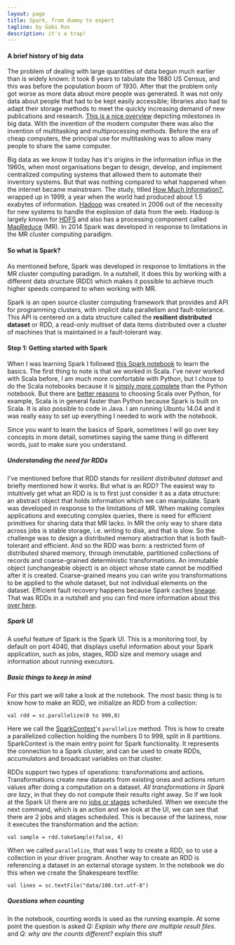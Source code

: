 ```yaml
---
layout: page
title: Spark, from dummy to expert
tagline: by Gabi Ras
description: it's a trap! 
---
```

#### A brief history of big data

The problem of dealing with large quantities of data begun much earlier than is widely known: it took 8 years to tabulate the 1880 US Census, and this was before the population boom of 1930. After that the problem only got worse as more data about more people was generated. It was not only data about people that had to be kept easily accessible; libraries also had to adapt their storage methods to meet the quickly increasing demand of new publications and research. [This is a nice overview](http://www.winshuttle.com/big-data-timeline/) depicting milestones in big data. With the invention of the modern computer there was also the invention of multitasking and multiprocessing methods. Before the era of cheap computers, the principal use for multitasking was to allow many people to share the same computer. 

Big data as we know it today has it's origins in the information influx in the 1960s, when most organisations began to design, develop, and implement centralized computing systems that allowed them to automate their inventory systems. But that was nothing compared to what happened when the internet became mainstream. The study, titled [How Much Information?](http://www2.sims.berkeley.edu/research/projects/how-much-info/), wrapped up in 1999, a year when the world had produced about 1.5 exabytes of information. [Hadoop](http://hadoop.apache.org/) was created in 2006 out of the necessity for new systems to handle the explosion of data from the web. Hadoop is largely known for [HDFS](https://hadoop.apache.org/docs/r1.2.1/hdfs_design.html#Introduction) and also has a processing component called [MapReduce](https://hadoop.apache.org/docs/r1.2.1/mapred_tutorial.html#Overview) (MR). In 2014 Spark was developed in response to limitations in the MR cluster computing paradigm. 

#### So what is Spark?
<!--Introduce the reader briefly to spark, and, if you like, the way you carry out the assignment: in the terminal room or at home, deviations from the default suggested commands that you needed to get things running conveniently, etc..-->
As mentioned before, Spark was developed in response to limitations in the MR cluster computing paradigm. In a nutshell, it does this by working with a different data structure (RDD) which makes it possible to achieve much higher speeds compared to when working with MR.

Spark is an open source cluster computing framework that provides and API for programming clusters, with implicit data parallelism and fault-tolerance. This API is centered on a data structure called the **resilient distributed dataset** or RDD, a read-only multiset of data items distributed over a cluster of machines that is maintained in a fault-tolerant way.

#### Step 1: Getting started with Spark
When I was learning Spark I followed [this Spark notebook](http://rubigdata.github.io/course/assignments/A2a-spark-101.html) to learn the basics. The first thing to note is that we worked in Scala. I've never worked with Scala before, I am much more comfortable with Python, but I chose to do the Scala notebooks because it is [simply more complete](http://rubigdata.github.io/course/background/spark-notebook.html) than the Python notebook. But there are [better reasons](https://www.linkedin.com/pulse/why-i-choose-scala-apache-spark-project-lan-jiang) to choosing Scala over Python, for example, Scala is in general faster than Python because Spark is built on Scala. It is also possible to code in Java. I am running Ubuntu 14.04 and it was really easy to set up everything I needed to work with the notebook. 

Since you want to learn the basics of Spark, sometimes I will go over key concepts in more detail, sometimes saying the same thing in different words, just to make sure you understand.

##### Understanding the need for RDDs
I've mentioned before that RDD stands for *resilient distributed dataset* and briefly mentioned how it works. But what is an RDD? The easiest way to intuitively get what an RDD is is to first just consider it as a data structure: an abstract object that holds information which we can manipulate. Spark was developed in response to the limitations of MR. When making complex applications and executing complex queries, there is need for efficient primitives for sharing data that MR lacks. In MR the only way to share data across jobs is stable storage, i.e. writing to disk, and that is slow. So the challenge was to design a distributed memory abstraction that is both fault-tolerant and efficient. And so the RDD was born: a restricted form of distributed shared memory, through  immutable, partitioned collections of records and coarse-grained deterministic transformations. An immutable object (unchangeable object) is an object whose state cannot be modified after it is created. Coarse-grained means you can write you transformations to be applied to the whole dataset, but not individual elements on the dataset. Efficient fault recovery happens because Spark caches [lineage](http://stackoverflow.com/questions/30699530/in-apache-spark-how-does-lineage-get-passed-down-in-rdds). That was RDDs in a nutshell and you can find more information about this [over here](http://www.cs.berkeley.edu/~matei/talks/2012/nsdi_rdds.pdf). 

##### Spark UI
A useful feature of Spark is the Spark UI. This is a monitoring tool, by default on port 4040, that displays useful information about your Spark application, such as jobs, stages, RDD size and memory usage and information about running executors. 

##### Basic things to keep in mind
For this part we will take a look at the notebook. The most basic thing is to know how to make an RDD, we initialize an RDD from a collection:

```
val rdd = sc.parallelize(0 to 999,8)
```

Here we call the [SparkContext](http://spark.apache.org/docs/latest/api/scala/index.html#org.apache.spark.SparkContext)'s `parallelize` method. This is how to create a parallelized collection holding the numbers 0 to 999, split in 8 partitions. SparkContext is the main entry point for Spark functionality. It represents the connection to a Spark cluster, and can be used to create RDDs, accumulators and broadcast variables on that cluster.

RDDs support two types of operations: transformations and actions. Transformations create new datasets from existing ones and actions return values after doing a computation on a dataset. *All transformations in Spark are lazy*, in that they do not compute their results right away. So if we look at the Spark UI there are no [jobs or stages](https://www.mapr.com/blog/getting-started-spark-web-ui) scheduled. When we execute the next command, which is an action and we look at the UI, we can see that there are 2 jobs and stages scheduled. This is because of the laziness, now it executes the transformation and the action:

```
val sample = rdd.takeSample(false, 4)
```

When we called `parallelize`, that was 1 way to create a RDD, so to use a collection in your driver program. Another way to create an RDD is referencing a dataset in an external storage system. In the notebook we do this when we create the Shakespeare textfile:

```
val lines = sc.textFile("data/100.txt.utf-8")
```


##### Questions when counting
In the notebook, counting words is used as the running example. At some point the question is asked *Q: Explain why there are multiple result files.* and  *Q: why are the counts different?* 
explain this stuff
<!--Briefly explain what you learned about going through the notebook. Copy the most relevant commands (modified where you thought interesting), and add a brief explanation of what the commands do. (View as report can be a handy feature!)-->

<!--Do not forget to include what you learn from inspecting the Spark UI after issuing commands from the notebook! (Hint: comment on lazy evaluation and/or the effect of caching RDDs.)-->

